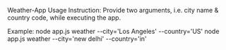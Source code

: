 Weather-App 
Usage Instruction: Provide two arguments, i.e. city name & country code, while executing the app.

Example: node app.js weather --city='Los Angeles' --country='US' node app.js weather --city='new delhi' --country='in'
